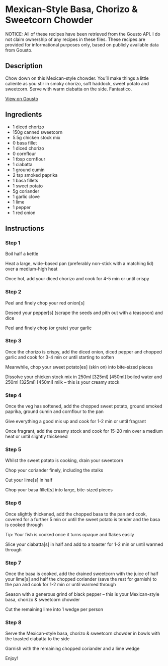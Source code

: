 # Mexican-Style Basa, Chorizo & Sweetcorn Chowder

NOTICE: All of these recipes have been retrieved from the Gousto API. I do not claim ownership of any recipes in these files. These recipes are provided for informational purposes only, based on publicly available data from Gousto.

## Description

Chow down on this Mexican-style chowder. You’ll make things a little caliente as you stir in smoky chorizo, soft haddock, sweet potato and sweetcorn. Serve with warm ciabatta on the side. Fantastico.

[View on Gousto](https://www.gousto.co.uk/recipes/cookbook/mexican-style-basa-chorizo-sweetcorn-chowder)

## Ingredients

- 1 diced chorizo
- 150g canned sweetcorn
- 5.5g chicken stock mix
- 0 basa fillet
- 1 diced chorizo
- 0 cornflour
- 1 tbsp cornflour
- 1 ciabatta
- 1 ground cumin
- 2 tsp smoked paprika
- 1 basa fillets
- 1 sweet potato
- 5g coriander
- 1 garlic clove
- 1 lime
- 1 pepper
- 1 red onion

## Instructions


### Step 1

Boil half a kettle

Heat a large, wide-based pan (preferably non-stick with a matching lid) over a medium-high heat

Once hot, add your diced chorizo and cook for 4-5 min or until crispy


### Step 2

Peel and finely chop your red onion[s]

Deseed your pepper[s] (scrape the seeds and pith out with a teaspoon) and dice

Peel and finely chop (or grate) your garlic


### Step 3

Once the chorizo is crispy, add the diced onion, diced pepper and chopped garlic and cook for 3-4 min or until starting to soften

Meanwhile, chop your sweet potato[es] (skin on) into bite-sized pieces

Dissolve your chicken stock mix in 250ml <span class="text-purple">[325ml]</span> <span class="text-danger">[450ml]</span> boiled water and 250ml<span class="text-purple"> [325ml]</span> <span class="text-danger">[450ml]</span> milk – this is your creamy stock


### Step 4

Once the veg has softened, add the chopped sweet potato, ground smoked paprika, ground cumin and cornflour to the pan

Give everything a good mix up and cook for 1-2 min or until fragrant

Once fragrant, add the creamy stock and cook for 15-20 min over a medium heat or until slightly thickened


### Step 5

Whilst the sweet potato is cooking, drain your sweetcorn

Chop your coriander finely, including the stalks

Cut your lime[s] in half

Chop your basa fillet[s] into large, bite-sized pieces


### Step 6

Once slightly thickened, add the chopped basa to the pan and cook, covered for a further 5 min or until the sweet potato is tender and the basa is cooked through

Tip: Your fish is cooked once it turns opaque and flakes easily

Slice your ciabatta[s] in half and add to a toaster for 1-2 min or until warmed through


### Step 7

Once the basa is cooked, add the drained sweetcorn with the juice of half your lime[s] and half the chopped coriander (save the rest for garnish) to the pan and cook for 1-2 min or until warmed through

Season with a generous grind of black pepper – this is your Mexican-style basa, chorizo & sweetcorn chowder

Cut the remaining lime into 1 wedge per person

### Step 8

Serve the Mexican-style basa, chorizo & sweetcorn chowder in bowls with the toasted ciabatta to the side

Garnish with the remaining chopped coriander and a lime wedge

Enjoy!

